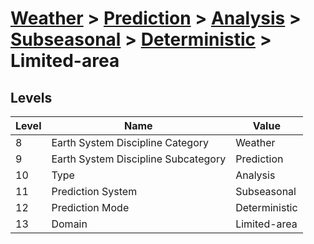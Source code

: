# [Weather](../../../../..) > [Prediction](../../../..) > [Analysis](../../..) > [Subseasonal](../..) > [Deterministic](..) > Limited-area

## Levels

| Level | Name | Value |
|-----|-----|-----|
| 8 | Earth System Discipline Category | Weather |
| 9 | Earth System Discipline Subcategory | Prediction |
| 10 | Type | Analysis |
| 11 | Prediction System | Subseasonal |
| 12 | Prediction Mode | Deterministic |
| 13 | Domain | Limited-area |
